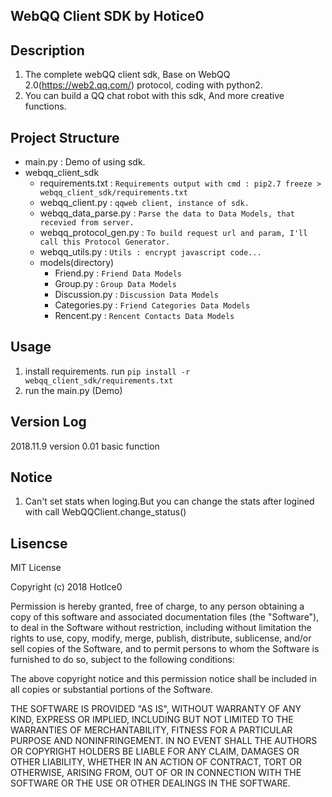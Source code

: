 ## WebQQ Client SDK by Hotice0

## Description
1. The complete webQQ client sdk, Base on WebQQ 2.0(https://web2.qq.com/) protocol, coding with python2.
2. You can build a QQ chat robot with this sdk, And more creative functions.

## Project Structure
- main.py : Demo of using sdk.
- webqq_client_sdk
    - requirements.txt : `Requirements output with cmd : pip2.7 freeze > webqq_client_sdk/requirements.txt`
    - webqq_client.py : `qqweb client, instance of sdk.`
    - webqq_data_parse.py : `Parse the data to Data Models, that recevied from server.`
    - webqq_protocol_gen.py : `To build request url and param, I'll call this Protocol Generator.`
    - webqq_utils.py :  `Utils : encrypt javascript code...`
    - models(directory)
        - Friend.py     : `Friend Data Models`
        - Group.py      : `Group Data Models`
        - Discussion.py : `Discussion Data Models`
        - Categories.py : `Friend Categories Data Models`
        - Rencent.py    : `Rencent Contacts Data Models`
        
## Usage
1. install requirements. run `pip install -r webqq_client_sdk/requirements.txt`
2. run the main.py (Demo)

## Version Log
2018.11.9 version 0.01 basic function

## Notice
1. Can't set stats when loging.But you can change the stats after logined with call WebQQClient.change_status()

## Lisencse

MIT License

Copyright (c) 2018 HotIce0

Permission is hereby granted, free of charge, to any person obtaining a copy
of this software and associated documentation files (the "Software"), to deal
in the Software without restriction, including without limitation the rights
to use, copy, modify, merge, publish, distribute, sublicense, and/or sell
copies of the Software, and to permit persons to whom the Software is
furnished to do so, subject to the following conditions:

The above copyright notice and this permission notice shall be included in all
copies or substantial portions of the Software.

THE SOFTWARE IS PROVIDED "AS IS", WITHOUT WARRANTY OF ANY KIND, EXPRESS OR
IMPLIED, INCLUDING BUT NOT LIMITED TO THE WARRANTIES OF MERCHANTABILITY,
FITNESS FOR A PARTICULAR PURPOSE AND NONINFRINGEMENT. IN NO EVENT SHALL THE
AUTHORS OR COPYRIGHT HOLDERS BE LIABLE FOR ANY CLAIM, DAMAGES OR OTHER
LIABILITY, WHETHER IN AN ACTION OF CONTRACT, TORT OR OTHERWISE, ARISING FROM,
OUT OF OR IN CONNECTION WITH THE SOFTWARE OR THE USE OR OTHER DEALINGS IN THE
SOFTWARE.
